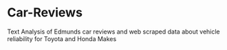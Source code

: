 # Car-Reviews
Text Analysis of Edmunds car reviews and web scraped data about vehicle reliability for Toyota and Honda Makes
